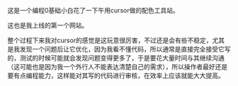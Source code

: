 这是一个编程0基础小白花了一下午用cursor做的配色工具站。

这也是我上线的第一个网站。

整个过程下来我对cursor的感觉是这玩意很厉害，不过还是会有些不稳定，尤其是我发现一个问题后让它优化，因为我看不懂代码，所以通常是直接完全接受它写的，测试的时候可能就会发现问题变得更多了，于是要花大量时间与其继续沟通（这可能也是因为我一个外行人不能表达清楚自己的需求），所以操作者最好还是要有点编程能力，这样能对其写的代码进行审核，在效率上应该就能大大提高。